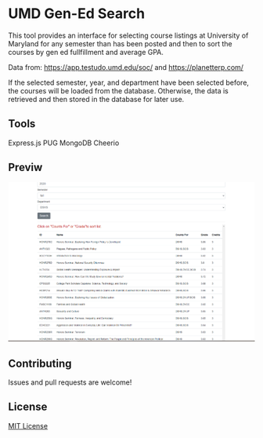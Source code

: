 # UMD Gen-Ed Search

This tool provides an interface for selecting course listings at University of Maryland for any semester than has been posted and then to sort the courses by gen ed fullfillment and average GPA.

Data from: https://app.testudo.umd.edu/soc/ and https://planetterp.com/

If the selected semester, year, and department have been selected before, the courses will be loaded from the database. Otherwise, the data is retrieved and then stored in the database for later use.

## Tools
Express.js
PUG
MongoDB
Cheerio

## Previw

![Preview](/images/preview.PNG)

## Contributing

Issues and pull requests are welcome!

## License

[MIT License](https://raw.githubusercontent.com/jzohdi/UMD_gened_grade_data/master/LICENSE.txt)
